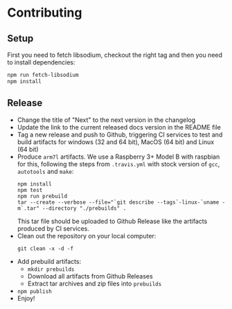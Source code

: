 # Contributing

## Setup

First you need to fetch libsodium, checkout the right tag and then you need to
install dependencies:

```sh
npm run fetch-libsodium
npm install
```

## Release

* Change the title of "Next" to the next version in the changelog
* Update the link to the current released docs version in the README file
* Tag a new release and push to Github, triggering CI services to test and build
  artifacts for windows (32 and 64 bit), MacOS (64 bit) and Linux (64 bit)
* Produce `arm7l` artifacts. We use a Raspberry 3+ Model B with raspbian for
  this, following the steps from `.travis.yml` with stock version of `gcc`,
  `autotools` and `make`:
  ```
  npm install
  npm test
  npm run prebuild
  tar --create --verbose --file="`git describe --tags`-linux-`uname -m`.tar" --directory "./prebuilds" .
  ```
  This tar file should be uploaded to Github Release like the artifacts produced
  by CI services.
* Clean out the repository on your local computer:
  ```
  git clean -x -d -f
  ```
* Add prebuild artifacts:
  - `mkdir prebuilds`
  - Download all artifacts from Github Releases
  - Extract tar archives and zip files into `prebuilds`
* `npm publish`
* Enjoy!
